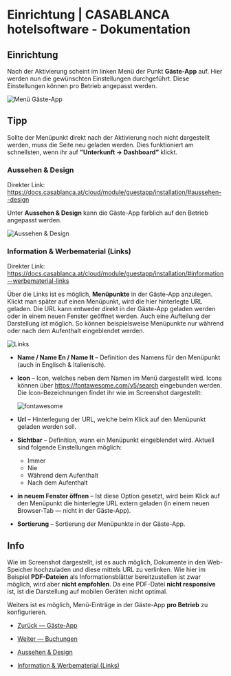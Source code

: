 # Einrichtung | CASABLANCA hotelsoftware - Dokumentation

## Einrichtung

Nach der Aktivierung scheint im linken Menü der Punkt **Gäste-App** auf. Hier werden nun die gewünschten Einstellungen durchgeführt. Diese Einstellungen können pro Betrieb angepasst werden.

![Menü Gäste-App](https://docs.casablanca.at/assets/images/menue-f238b6db8b242d775c0a605f988b6704.png "Menü Gäste-App")

## Tipp

Sollte der Menüpunkt direkt nach der Aktivierung noch nicht dargestellt werden, muss die Seite neu geladen werden. Dies funktioniert am schnellsten, wenn ihr auf **"Unterkunft -> Dashboard"** klickt.

### Aussehen & Design

Direkter Link: https://docs.casablanca.at/cloud/module/guestapp/installation/#aussehen--design

Unter **Aussehen & Design** kann die Gäste-App farblich auf den Betrieb angepasst werden.

![Aussehen &amp; Design](https://docs.casablanca.at/assets/images/view_design-c00932535a8d76af38f3d665151653f4.png "Aussehen & Design")

### Information & Werbematerial (Links)

Direkter Link: https://docs.casablanca.at/cloud/module/guestapp/installation/#information--werbematerial-links

Über die Links ist es möglich, **Menüpunkte** in der Gäste-App anzulegen. Klickt man später auf einen Menüpunkt, wird die hier hinterlegte URL geladen. Die URL kann entweder direkt in der Gäste-App geladen werden oder in einem neuen Fenster geöffnet werden. Auch eine Aufteilung der Darstellung ist möglich. So können beispielsweise Menüpunkte nur während oder nach dem Aufenthalt eingeblendet werden.

![Links](https://docs.casablanca.at/assets/images/links-b0ef2e85b726b5b2b57abdb3557a0ce6.png "Links")

* **Name / Name En / Name It** – Definition des Namens für den Menüpunkt (auch in Englisch & Italienisch).
* **Icon** – Icon, welches neben dem Namen im Menü dargestellt wird. Icons können über https://fontawesome.com/v5/search eingebunden werden. Die Icon-Bezeichnungen findet ihr wie im Screenshot dargestellt:

  ![fontawesome](https://docs.casablanca.at/assets/images/fontawesome-60fe03da4c8e43e654d578b7e576a871.png "fontawesome")

* **Url** – Hinterlegung der URL, welche beim Klick auf den Menüpunkt geladen werden soll.
* **Sichtbar** – Definition, wann ein Menüpunkt eingeblendet wird. Aktuell sind folgende Einstellungen möglich:
  * Immer
  * Nie
  * Während dem Aufenthalt
  * Nach dem Aufenthalt
* **in neuem Fenster öffnen** – Ist diese Option gesetzt, wird beim Klick auf den Menüpunkt die hinterlegte URL extern geladen (in einem neuen Browser-Tab — nicht in der Gäste-App).
* **Sortierung** – Sortierung der Menüpunkte in der Gäste-App.

## Info

Wie im Screenshot dargestellt, ist es auch möglich, Dokumente in den Web-Speicher hochzuladen und diese mittels URL zu verlinken. Wie hier im Beispiel **PDF-Dateien** als Informationsblätter bereitzustellen ist zwar möglich, wird aber **nicht empfohlen**. Da eine PDF-Datei **nicht responsive** ist, ist die Darstellung auf mobilen Geräten nicht optimal.

Weiters ist es möglich, Menü-Einträge in der Gäste-App **pro Betrieb** zu konfigurieren.

* [Zurück — Gäste-App](https://docs.casablanca.at/cloud/module/guestapp/)
* [Weiter — Buchungen](https://docs.casablanca.at/cloud/module/guestapp/bookings)

* [Aussehen & Design](https://docs.casablanca.at/cloud/module/guestapp/installation/#aussehen--design)
* [Information & Werbematerial (Links)](https://docs.casablanca.at/cloud/module/guestapp/installation/#information--werbematerial-links)